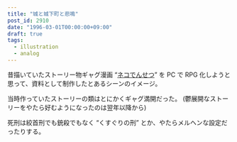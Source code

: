 ```yaml
---
title: "城と城下町と悲鳴"
post_id: 2910
date: "1996-03-01T00:00:00+09:00"
draft: true
tags:
  - illustration
  - analog
---
```



昔描いていたストーリー物ギャグ漫画 “[ネコでんせつ](https://danmaq.com/cats_story)” を PC で RPG 化しようと思って、資料として制作したとあるシーンのイメージ。

当時作っていたストーリーの類はとにかくギャグ満開だった。
(鬱展開なストーリーをやたら好むようになったのは翌年以降から)

死刑は絞首刑でも銃殺でもなく “くすぐりの刑” とか、やたらメルヘンな設定だったりする。
